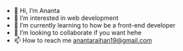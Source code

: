 - 👋 Hi, I’m Ananta
- 👀 I’m interested in web development
- 🌱 I’m currently learning to how be a front-end developer
- 💞️ I’m looking to collaborate if you want hehe
- 📫 How to reach me anantaraihan19@gmail.com

<!---
Anantarf/Anantarf is a ✨ special ✨ repository because its `README.md` (this file) appears on your GitHub profile.
You can click the Preview link to take a look at your changes.
--->
